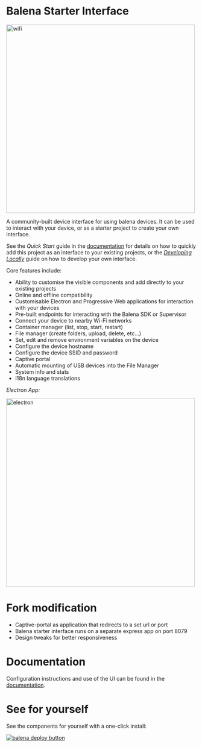 # Balena Starter Interface

<img src="https://user-images.githubusercontent.com/64841595/191008762-ea97f42c-a7bb-4ecb-abe8-5d57874da9b3.png" alt="wifi" width="500"/>

A community-built device interface for using balena devices. It can be used to interact with your device, or as a starter project to create your own interface.

See the _Quick Start_ guide in the [documentation](https://balena-labs-research.github.io/starter-interface) for details on how to quickly add this project as an interface to your existing projects, or the [_Developing Locally_](https://balena-labs-research.github.io/starter-interface) guide on how to develop your own interface.

Core features include:

- Ability to customise the visible components and add directly to your existing projects
- Online and offline compatibility
- Customisable Electron and Progressive Web applications for interaction with your devices
- Pre-built endpoints for interacting with the Balena SDK or Supervisor
- Connect your device to nearby Wi-Fi networks
- Container manager (list, stop, start, restart)
- File manager (create folders, upload, delete, etc...)
- Set, edit and remove environment variables on the device
- Configure the device hostname
- Configure the device SSID and password
- Captive portal
- Automatic mounting of USB devices into the File Manager
- System info and stats
- I18n language translations

_Electron App:_

<img width="500" alt="electron" src="https://user-images.githubusercontent.com/64841595/213165616-73bc762b-0073-4407-a10d-52c8daa21333.png"/>


# Fork modification
- Captive-portal as application that redirects to a set url or port
- Balena starter interface runs on a separate express app on port 8079
- Design tweaks for better responsiveness

# Documentation

Configuration instructions and use of the UI can be found in the [documentation](https://balena-labs-research.github.io/starter-interface).

# See for yourself

See the components for yourself with a one-click install:

[![balena deploy button](https://balena.io/deploy.svg)](https://hub.balena.io/organizations/bdi/apps/starter-interface)

